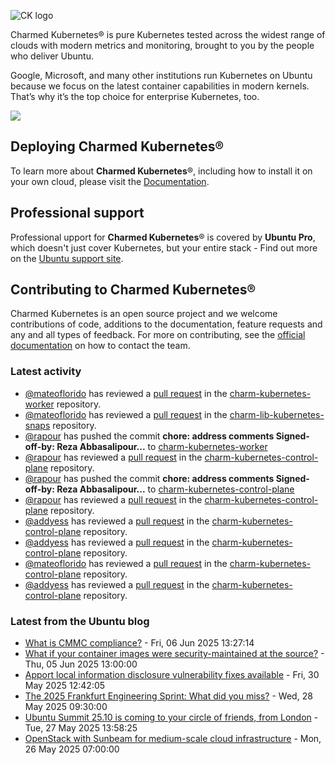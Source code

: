 ![CK logo](https://assets.ubuntu.com/v1/451d4cf4-Charmed+Kubernetes_RGB_onWhite_2022.svg)

Charmed Kubernetes® is pure Kubernetes tested across the widest range of clouds with modern metrics and monitoring, brought to you by the people who deliver Ubuntu.

Google, Microsoft, and many other institutions run Kubernetes on Ubuntu because we focus on the latest container capabilities in modern kernels. That’s why it’s the top choice for enterprise Kubernetes, too.

![](https://assets.ubuntu.com/v1/843c77b6-juju-at-a-glace.svg)

## Deploying Charmed Kubernetes®

To learn more about **Charmed Kubernetes**®, including how to install it on your own cloud, please visit the [Documentation][docs].

## Professional support

Professional upport for **Charmed Kubernetes**® is covered by **Ubuntu Pro**, which doesn't just cover Kubernetes, but your entire stack - Find out more on the [Ubuntu support site](https://ubuntu.com/support).

## Contributing to Charmed Kubernetes®

Charmed Kubernetes is an open source project and we welcome contributions of code, additions to the documentation, feature requests and any and all types of feedback. For more on contributing, see the [official documentation][get-in-touch] on how to contact the team.

<!-- LINKS -->
[docs]: https://ubuntu.com/kubernetes/docs
[get-in-touch]: https://ubuntu.com/kubernetes/docs/get-in-touch

### Latest activity

<!-- activity starts -->
 - [@mateoflorido](https://github.com/mateoflorido) has reviewed a [pull request](https://github.com/charmed-kubernetes/charm-kubernetes-worker/pull/190) in the [charm-kubernetes-worker](https://github.com/charmed-kubernetes/charm-kubernetes-worker) repository.
 - [@mateoflorido](https://github.com/mateoflorido) has reviewed a [pull request](https://github.com/charmed-kubernetes/charm-lib-kubernetes-snaps/pull/36) in the [charm-lib-kubernetes-snaps](https://github.com/charmed-kubernetes/charm-lib-kubernetes-snaps) repository.
 - [@rapour](https://github.com/rapour) has pushed the commit **chore: address comments  Signed-off-by: Reza Abbasalipour...** to [charm-kubernetes-worker](https://github.com/charmed-kubernetes/charm-kubernetes-worker)
 - [@rapour](https://github.com/rapour) has reviewed a [pull request](https://github.com/charmed-kubernetes/charm-kubernetes-control-plane/pull/389) in the [charm-kubernetes-control-plane](https://github.com/charmed-kubernetes/charm-kubernetes-control-plane) repository.
 - [@rapour](https://github.com/rapour) has pushed the commit **chore: address comments  Signed-off-by: Reza Abbasalipour...** to [charm-kubernetes-control-plane](https://github.com/charmed-kubernetes/charm-kubernetes-control-plane)
 - [@rapour](https://github.com/rapour) has reviewed a [pull request](https://github.com/charmed-kubernetes/charm-kubernetes-control-plane/pull/389) in the [charm-kubernetes-control-plane](https://github.com/charmed-kubernetes/charm-kubernetes-control-plane) repository.
 - [@addyess](https://github.com/addyess) has reviewed a [pull request](https://github.com/charmed-kubernetes/charm-kubernetes-control-plane/pull/389) in the [charm-kubernetes-control-plane](https://github.com/charmed-kubernetes/charm-kubernetes-control-plane) repository.
 - [@addyess](https://github.com/addyess) has reviewed a [pull request](https://github.com/charmed-kubernetes/charm-kubernetes-control-plane/pull/389) in the [charm-kubernetes-control-plane](https://github.com/charmed-kubernetes/charm-kubernetes-control-plane) repository.
 - [@mateoflorido](https://github.com/mateoflorido) has reviewed a [pull request](https://github.com/charmed-kubernetes/charm-kubernetes-control-plane/pull/389) in the [charm-kubernetes-control-plane](https://github.com/charmed-kubernetes/charm-kubernetes-control-plane) repository.
 - [@addyess](https://github.com/addyess) has reviewed a [pull request](https://github.com/charmed-kubernetes/charm-kubernetes-control-plane/pull/389) in the [charm-kubernetes-control-plane](https://github.com/charmed-kubernetes/charm-kubernetes-control-plane) repository.
<!-- activity ends -->

<!-- roadmap starts -->

<!-- roadmap ends -->

### Latest from the Ubuntu blog

<!-- blog starts -->
* [What is CMMC compliance?](https://ubuntu.com//blog/what-is-cmmc-compliance) - Fri, 06 Jun 2025 13:27:14 
* [What if your container images were security-maintained at the source?](https://ubuntu.com//blog/what-if-your-container-images-were-security-maintained-at-the-source) - Thu, 05 Jun 2025 13:00:00 
* [Apport local information disclosure vulnerability fixes available](https://ubuntu.com//blog/apport-local-information-disclosure-vulnerability-fixes-available) - Fri, 30 May 2025 12:42:05 
* [The 2025 Frankfurt Engineering Sprint: What did you miss?](https://ubuntu.com//blog/the-2025-frankfurt-engineering-sprint-what-did-you-miss) - Wed, 28 May 2025 09:30:00 
* [Ubuntu Summit 25.10 is coming to your circle of friends, from London](https://ubuntu.com//blog/ubuntu-summit-25-10-is-coming-to-your-circle-of-friends-from-london) - Tue, 27 May 2025 13:58:25 
* [OpenStack with Sunbeam for medium-scale cloud infrastructure](https://ubuntu.com//blog/openstack-with-sunbeam-for-medium-scale-cloud-infrastructure) - Mon, 26 May 2025 07:00:00 
<!-- blog ends -->
